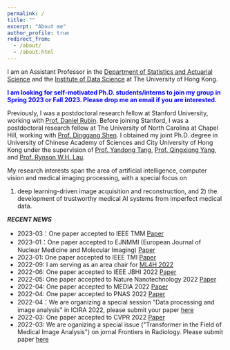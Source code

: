 ```yaml
---
permalink: /
title: ""
excerpt: "About me"
author_profile: true
redirect_from: 
  - /about/
  - /about.html
---
```

I am an Assistant Professor in the [Department of Statistics and Actuarial Science](https://saasweb.hku.hk/staff/liangqqu/) and the [Institute of Data Science](https://datascience.hku.hk/people/liangqiong-qu/) at The University of Hong Kong. 
  
 <span style="color:blue;font-weight:bold;"> I am looking for self-motivated Ph.D. students/interns to join my group in Spring 2023 or Fall 2023. Please drop me an email if you are interested. </span>

Previously, I was a postdoctoral research fellow at Stanford University, working with [Prof. Daniel Rubin](https://rubinlab.stanford.edu/). Before joining
Stanford, I was a postdoctoral research fellow at The University of North Carolina at Chapel Hill, working with [Prof.
Dinggang Shen](http://idea.bme.shanghaitech.edu.cn). I obtained my joint Ph.D. degree in University of Chinese Academy of Sciences and City University of Hong
Kong under the supervision of [Prof. Yandong Tang](http://vision.sia.cn/our%20team/YandongTang-homepage/vision-YandongTang%28English%29.html), [Prof. Qingxiong Yang](https://scholar.google.com/citations?user=4WirkacAAAAJ&hl=zh-CN), and [Prof. Rynson W.H. Lau](https://www.cs.cityu.edu.hk/~rynson/). 

My research interests span the area of artificial intelligence, computer vision and medical imaging processing, with a special focus on
1) deep learning-driven image acquisition and reconstruction, and 2) the development of trustworthy medical AI systems
from imperfect medical data.

***RECENT NEWS***
*  2023-03：One paper accepted to IEEE TMM [Paper](https://ieeexplore.ieee.org/document/10058544)
* 2023-01：One paper accepted to EJNMMI (European Journal of Nuclear Medicine and Molecular Imaging) [Paper](https://link.springer.com/article/10.1007/s00259-022-06097-w)
* 2023-01: One paper accepted to IEEE TMI [Paper](https://ieeexplore-ieee-org.eproxy.lib.hku.hk/stamp/stamp.jsp?tp=&arnumber=10004993)
* 2022-09: I am serving as an area chair for [ML4H 2022](https://ml4health.github.io/2022/)
* 2022-06: One paper accepted to IEEE JBHI 2022 [Paper](https://ieeexplore.ieee.org/abstract/document/9806163)
* 2022-05: One paper accepted to Nature Nanotechnology 2022 [Paper](https://www.nature.com/articles/s41565-022-01130-3)
* 2022-04: One paper accepted to MEDIA 2022 [Paper](https://arxiv.org/pdf/2106.13208.pdf)
* 2022-04: One paper accepted to PNAS 2022 [Paper](https://www.pnas.org/doi/abs/10.1073/pnas.2123111119)
* 2022-04：We are organizing a special session "Data processing and image analysis" in ICIRA 2022, please submit your paper [here](https://icira2022.org/paper-submission-2/)
* 2022-03: One paper accepted to CVPR 2022 [Paper](https://arxiv.org/pdf/2106.06047.pdf)
* 2022-03: We are oganizing a special issue ("Transformer in the Field of Medical Image Analysis") on jornal Frontiers in Radiology. Please submit paper [here](https://www.frontiersin.org/research-topics/33732/transformer-in-the-field-of-medical-image-analysis)

